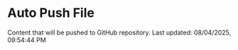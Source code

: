 # Auto Push File

Content that will be pushed to GitHub repository.
Last updated: 08/04/2025, 09:54:44 PM